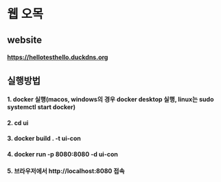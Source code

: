 # 웹 오목

## website
#### https://hellotesthello.duckdns.org

## 실행방법
#### 1. docker 실행(macos, windows의 경우 docker desktop 실행, linux는 sudo systemctl start docker)
#### 2. cd ui 
#### 3. docker build . -t ui-con
#### 4. docker run -p 8080:8080 -d ui-con
#### 5. 브라우저에서 http://localhost:8080 접속
